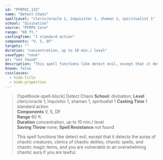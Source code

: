```yaml
---
id: "PFRPGC_133"
name: "Detect Chaos"
spellLevel: "cleric/oracle 1, inquisitor 1, shaman 1, spiritualist 1"
school: "divination"
source: "PFRPG Core"
range: "60 ft."
castingTime: "1 standard action"
components: "V, S, DF"
targets: ""
duration: "concentration, up to 10 min./ level"
saveType: "none"
sr: "not found"
description: "This spell functions like detect evil, except that it detects the auras of chaotic creatures, clerics of chaotic deities, chaotic spells, and chaotic magic items, and you are vulnerable to an overwhelming chaotic aura if you are lawful."
known: false
cssclasses:
  - hide-title
  - hide-properties
---
```


> [!spellbook-spell-block] Detect Chaos
> **School:** divination; **Level** cleric/oracle 1, inquisitor 1, shaman 1, spiritualist 1
> **Casting Time** 1 standard action  
> **Components** V, S, DF  
> **Range** 60 ft.  
> **Duration** concentration, up to 10 min./ level  
> **Saving Throw** none; **Spell Resistance** not found
> 
> This spell functions like detect evil, except that it detects the auras of chaotic creatures, clerics of chaotic deities, chaotic spells, and chaotic magic items, and you are vulnerable to an overwhelming chaotic aura if you are lawful.